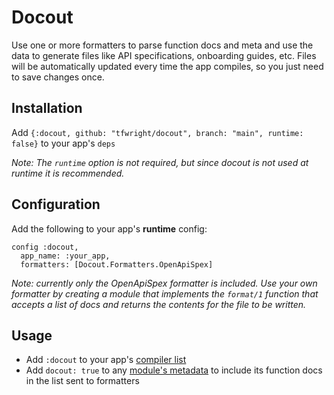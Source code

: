 # Docout

Use one or more formatters to parse function docs and meta and use the data to generate files like API specifications, onboarding guides, etc. Files will be automatically updated every time the app compiles, so you just need to save changes once.

## Installation

Add `{:docout, github: "tfwright/docout", branch: "main", runtime: false}` to your app's `deps`

*Note: The `runtime` option is not required, but since docout is not used at runtime it is recommended.*

## Configuration

Add the following to your app's **runtime** config:

```
config :docout,
  app_name: :your_app,
  formatters: [Docout.Formatters.OpenApiSpex]
```

*Note: currently only the OpenApiSpex formatter is included. Use your own formatter by creating a module that implements the `format/1` function that accepts a list of docs and returns the contents for the file to be written.*

## Usage

* Add `:docout` to your app's [compiler list](https://hexdocs.pm/mix/1.12/Mix.Tasks.Compile.html#content)
* Add `docout: true` to any [module's metadata](https://hexdocs.pm/elixir/writing-documentation.html#documentation-metadata) to include its function docs in the list sent to formatters
